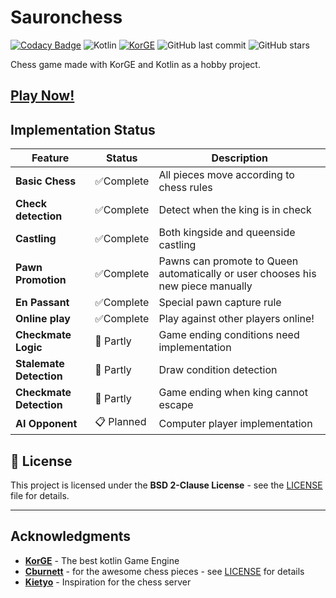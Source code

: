 # Sauronchess

[![Codacy Badge](https://app.codacy.com/project/badge/Grade/09437976fa054f2cb7ad3f32504b4132)](https://app.codacy.com/gh/FSaurenbach/sauronchess/dashboard?utm_source=gh&utm_medium=referral&utm_content=&utm_campaign=Badge_grade)
![Kotlin](https://img.shields.io/badge/Kotlin-2.2.0-purple?style=flat-square&logo=kotlin)
[![KorGE](https://img.shields.io/badge/KorGE-6.0.0-blue?style=flat-square)](https://korge.org/)
![GitHub last commit](https://img.shields.io/github/last-commit/FSaurenbach/sauronchess?style=flat-square)
![GitHub stars](https://img.shields.io/github/stars/FSaurenbach/sauronchess?style=social)

Chess game made with KorGE and Kotlin as a hobby project.

## **[Play Now!](https://fsaurenbach.github.io/sauronchess)**

## Implementation Status

| Feature                 | Status     | Description                                                                     |
|-------------------------|------------|---------------------------------------------------------------------------------|
| **Basic Chess**         | ✅Complete  | All pieces move according to chess rules                                        |
| **Check detection**     | ✅Complete  | Detect when the king is in check                                                |
| **Castling**            | ✅Complete  | Both kingside and queenside castling                                            |
| **Pawn Promotion**      | ✅Complete  | Pawns can promote to Queen automatically or user chooses his new piece manually | 
| **En Passant**          | ✅Complete  | Special pawn capture rule                                                       |
| **Online play**         | ✅Complete  | Play against other players online!                                              |
| **Checkmate Logic**     | 🔄 Partly  | Game ending conditions need implementation                                      |
| **Stalemate Detection** | 🔄 Partly  | Draw condition detection                                                        |
| **Checkmate Detection** | 🔄 Partly  | Game ending when king cannot escape                                             |
| **AI Opponent**         | 📋 Planned | Computer player implementation                                                  |

## 📄 License

This project is licensed under the **BSD 2-Clause License** - see the [LICENSE](LICENSE) file for details.

---

## Acknowledgments

- **[KorGE](https://korge.org/)** - The best kotlin Game Engine
- **[Cburnett](https://commons.wikimedia.org/wiki/User:Cburnett)** - for the awesome chess pieces -
  see [LICENSE](LICENSE) for details
- **[Kietyo](https://github.com/Kietyo)** - Inspiration for the chess server
